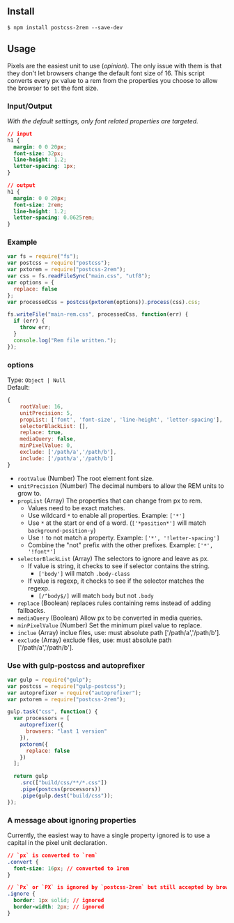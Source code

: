 ## Install

```shell
$ npm install postcss-2rem --save-dev
```

## Usage

Pixels are the easiest unit to use (_opinion_). The only issue with them is that they don't let browsers change the default font size of 16. This script converts every px value to a rem from the properties you choose to allow the browser to set the font size.

### Input/Output

_With the default settings, only font related properties are targeted._

```css
// input
h1 {
  margin: 0 0 20px;
  font-size: 32px;
  line-height: 1.2;
  letter-spacing: 1px;
}

// output
h1 {
  margin: 0 0 20px;
  font-size: 2rem;
  line-height: 1.2;
  letter-spacing: 0.0625rem;
}
```

### Example

```js
var fs = require("fs");
var postcss = require("postcss");
var pxtorem = require("postcss-2rem");
var css = fs.readFileSync("main.css", "utf8");
var options = {
  replace: false
};
var processedCss = postcss(pxtorem(options)).process(css).css;

fs.writeFile("main-rem.css", processedCss, function(err) {
  if (err) {
    throw err;
  }
  console.log("Rem file written.");
});
```

### options

Type: `Object | Null`  
Default:

```js
{
    rootValue: 16,
    unitPrecision: 5,
    propList: ['font', 'font-size', 'line-height', 'letter-spacing'],
    selectorBlackList: [],
    replace: true,
    mediaQuery: false,
    minPixelValue: 0,
    exclude: ['/path/a','/path/b'],
    include: ['/path/a','/path/b']
}
```

- `rootValue` (Number) The root element font size.
- `unitPrecision` (Number) The decimal numbers to allow the REM units to grow to.
- `propList` (Array) The properties that can change from px to rem.
  - Values need to be exact matches.
  - Use wildcard `*` to enable all properties. Example: `['*']`
  - Use `*` at the start or end of a word. (`['*position*']` will match `background-position-y`)
  - Use `!` to not match a property. Example: `['*', '!letter-spacing']`
  - Combine the "not" prefix with the other prefixes. Example: `['*', '!font*']`
- `selectorBlackList` (Array) The selectors to ignore and leave as px.
  - If value is string, it checks to see if selector contains the string.
    - `['body']` will match `.body-class`
  - If value is regexp, it checks to see if the selector matches the regexp.
    - `[/^body$/]` will match `body` but not `.body`
- `replace` (Boolean) replaces rules containing rems instead of adding fallbacks.
- `mediaQuery` (Boolean) Allow px to be converted in media queries.
- `minPixelValue` (Number) Set the minimum pixel value to replace.
- `inclue` (Array) inclue files, use: must absolute path ['/path/a','/path/b'].
- `exclude` (Array) exclude files, use: must absolute path ['/path/a','/path/b'].

### Use with gulp-postcss and autoprefixer

```js
var gulp = require("gulp");
var postcss = require("gulp-postcss");
var autoprefixer = require("autoprefixer");
var pxtorem = require("postcss-2rem");

gulp.task("css", function() {
  var processors = [
    autoprefixer({
      browsers: "last 1 version"
    }),
    pxtorem({
      replace: false
    })
  ];

  return gulp
    .src(["build/css/**/*.css"])
    .pipe(postcss(processors))
    .pipe(gulp.dest("build/css"));
});
```

### A message about ignoring properties

Currently, the easiest way to have a single property ignored is to use a capital in the pixel unit declaration.

```css
// `px` is converted to `rem`
.convert {
  font-size: 16px; // converted to 1rem
}

// `Px` or `PX` is ignored by `postcss-2rem` but still accepted by browsers
.ignore {
  border: 1px solid; // ignored
  border-width: 2px; // ignored
}
```

